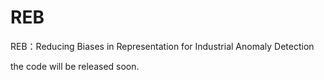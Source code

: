 # REB
REB：Reducing Biases in Representation for Industrial Anomaly Detection

the code will be released soon. 
